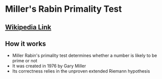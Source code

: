 # Miller's Rabin Primality Test

## [Wikipedia Link](https://en.wikipedia.org/wiki/Miller%E2%80%93Rabin_primality_test)

## How it works
- Miller Rabin's primality test determines whether a number is likely to be prime or not
- It was created in 1976 by Gary Miller
- Its correctness relies in the unproven extended Riemann hypothesis
